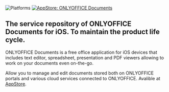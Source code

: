 ![Platforms](https://img.shields.io/badge/Platforms-iOS-lightgrey.svg)
[![AppStore: ONLYOFFICE Documents](https://img.shields.io/badge/documents--ios-6.0-blue.svg?style=flat)](https://itunes.apple.com/app/onlyoffice-documents/id944896972)

## The service repository of ONLYOFFICE Documents for iOS. To maintain the product life cycle.

ONLYOFFICE Documents is a free office application for iOS devices that includes text editor, spreadsheet, presentation and PDF viewers allowing to work on your documents even on-the-go.

Allow you to manage and edit documents stored both on ONLYOFFICE portals and various cloud services connected to ONLYOFFICE. Avalible at [AppStore](https://itunes.apple.com/app/onlyoffice-documents/id944896972).
